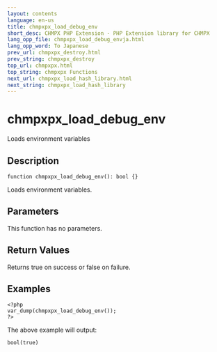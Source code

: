 ```yaml
---
layout: contents
language: en-us
title: chmpxpx_load_debug_env
short_desc: CHMPX PHP Extension - PHP Extension library for CHMPX
lang_opp_file: chmpxpx_load_debug_envja.html
lang_opp_word: To Japanese
prev_url: chmpxpx_destroy.html
prev_string: chmpxpx_destroy
top_url: chmpxpx.html
top_string: chmpxpx Functions
next_url: chmpxpx_load_hash_library.html
next_string: chmpxpx_load_hash_library
---
```


# chmpxpx_load_debug_env
Loads environment variables

## Description

```
function chmpxpx_load_debug_env(): bool {}
```

Loads environment variables.

## Parameters
This function has no parameters.

## Return Values
Returns true on success or false on failure. 

## Examples
```
<?php
var_dump(chmpxpx_load_debug_env());
?>
```

The above example will output:

```
bool(true)
```

